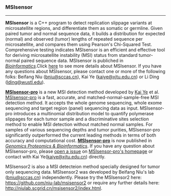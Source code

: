 ### MSIsensor

----

**MSIsensor** is a C++ program to detect replication slippage variants at microsatellite regions, and differentiate them as somatic or germline. Given paired tumor and normal sequence data, it builds a distribution for expected (normal) and observed (tumor) lengths of repeated sequence per microsatellite, and compares them using Pearson's Chi-Squared Test. Comprehensive testing indicates MSIsensor is an efficient and effective tool for deriving microsatellite instability (MSI) status from standard tumor-normal paired sequence data. MSIsensor is publiched in [*Bioinformatics*](https://www.ncbi.nlm.nih.gov/pubmed/24371154).Click [here]() to see more details about MSIsensor. If you have any questions about MSIsensor, please contact one or more of the following folks:
Beifang Niu (<bniu@sccas.cn>), Kai Ye (<kaiye@xjtu.edu.cn>) or Li Ding (<lding@wustl.edu>).


**[MSIsensor-pro](https://github.com/xjtu-omics/msisensor-pro)** is a new MSI detection method developed by [Kai Ye]()  et al. [MSIsensor-pro](https://github.com/xjtu-omics/msisensor-pro) is a fast, accurate, and matched-normal-sample-free MSI detection method. It accepts the whole genome sequencing, whole exome sequencing and target region (panel) sequencing data as input. MSIsensor-pro introduces a multinomial distribution model to quantify polymerase slippages for each tumor sample and a discriminative sites selection method to enable MSI detection without matched normal samples. For samples of various sequencing depths and tumor purities, MSIsensor-pro significantly outperformed the current leading methods in terms of both accuracy and computational cost. **[MSIsensor-pro](https://github.com/xjtu-omics/msisensor-pro)** is now published in [*Genomics Proteomics & Bioinformatics*](https://www.sciencedirect.com/science/article/pii/S1672022920300218). If you have any question about MSIsensor-pro, please [open a issue](https://github.com/xjtu-omics/msisensor-pro/issues/new) on [MSIsensor-pro's homepage](https://github.com/xjtu-omics/msisensor-pro) or contact with Kai Ye(kaiye@xjtu.edu.cn) directly. 


MSIsensor2 is also a MSI detecteion method specially designed for tumor only sequencing data. MSIsensor2 was developed by Beifang Niu's lab (bniu@sccas.cn) independently. Please try the MSIsensor2 here: https://github.com/niu-lab/msisensor2 or require any further details here: http://niulab.scgrid.cn/msisensor2/index.html.

